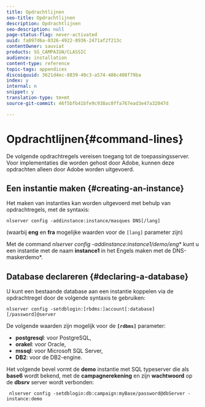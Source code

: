 ```yaml
---
title: Opdrachtlijnen
seo-title: Opdrachtlijnen
description: Opdrachtlijnen
seo-description: null
page-status-flag: never-activated
uuid: fa897d6a-0326-4922-8936-2471af2f213c
contentOwner: sauviat
products: SG_CAMPAIGN/CLASSIC
audience: installation
content-type: reference
topic-tags: appendices
discoiquuid: 3621d4ec-8839-40c3-a574-486c408f79ba
index: y
internal: n
snippet: y
translation-type: tm+mt
source-git-commit: 46f5bfb41bfe9c938ac0ffa767ead3e47a32047d

---
```



# Opdrachtlijnen{#command-lines}

De volgende opdrachtregels vereisen toegang tot de toepassingsserver. Voor implementaties die worden gehost door Adobe, kunnen deze opdrachten alleen door Adobe worden uitgevoerd.

## Een instantie maken {#creating-an-instance}

Het maken van instanties kan worden uitgevoerd met behulp van opdrachtregels, met de syntaxis:

```
nlserver config -addinstance:instance/masques DNS[/lang]
```

(waarbij **eng** en **fra** mogelijke waarden voor de `[lang]` parameter zijn)

Met de command **nlserver config -addinstance:instance1/demo*/eng** kunt u een instantie met de naam **instance1** in het Engels maken met de DNS-maskerdemo*.

## Database declareren {#declaring-a-database}

U kunt een bestaande database aan een instantie koppelen via de opdrachtregel door de volgende syntaxis te gebruiken:

```
nlserver config -setdblogin:[rbdms:]account[:database][/password]@server
```

De volgende waarden zijn mogelijk voor de **`[rdbms]`** parameter:

* **postgresql**: voor PostgreSQL,
* **orakel**: voor Oracle,
* **mssql**: voor Microsoft SQL Server,
* **DB2**: voor de DB2-engine.

Het volgende bevel vormt de **demo** instantie met SQL typeserver die als **base6** wordt bekend, met de **campagnerekening** en zijn **wachtwoord** op de **dbsrv** server wordt verbonden:

```
 nlserver config -setdblogin:db:campaign:myBase/password@dbServer -instance:demo
```

